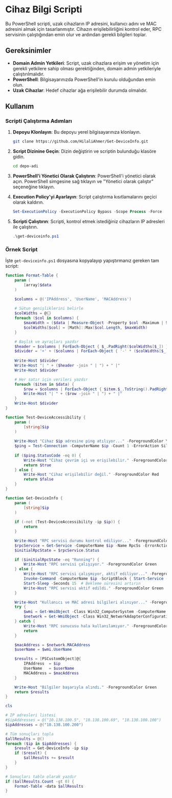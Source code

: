 # Cihaz Bilgi Scripti

Bu PowerShell scripti, uzak cihazların IP adresini, kullanıcı adını ve MAC adresini almak için tasarlanmıştır. Cihazın erişilebilirliğini kontrol eder, RPC servisinin çalıştığından emin olur ve ardından gerekli bilgileri toplar.

## Gereksinimler

- **Domain Admin Yetkileri**: Script, uzak cihazlara erişim ve yönetim için gerekli yetkilere sahip olması gerektiğinden, domain admin yetkileriyle çalıştırılmalıdır.
- **PowerShell**: Bilgisayarınızda PowerShell'in kurulu olduğundan emin olun.
- **Uzak Cihazlar**: Hedef cihazlar ağa erişilebilir durumda olmalıdır.

## Kullanım

### Scripti Çalıştırma Adımları

1. **Depoyu Klonlayın**: Bu depoyu yerel bilgisayarınıza klonlayın.
    ```sh
    git clone https://github.com/HilaliAhmer/Get-DeviceInfo.git
    ```

2. **Script Dizinine Geçin**: Dizin değiştirin ve scriptin bulunduğu klasöre gidin.
    ```sh
    cd depo-adi
    ```

3. **PowerShell'i Yönetici Olarak Çalıştırın**: PowerShell'i yönetici olarak açın. PowerShell simgesine sağ tıklayın ve "Yönetici olarak çalıştır" seçeneğine tıklayın.

4. **Execution Policy'yi Ayarlayın**: Script çalıştırma kısıtlamalarını geçici olarak kaldırın.
    ```powershell
    Set-ExecutionPolicy -ExecutionPolicy Bypass -Scope Process -Force
    ```

5. **Scripti Çalıştırın**: Scripti, kontrol etmek istediğiniz cihazların IP adresleri ile çalıştırın.
    ```powershell
    .\get-deviceinfo.ps1
    ```

### Örnek Script

İşte `get-deviceinfo.ps1` dosyasına kopyalayıp yapıştırmanız gereken tam script:

```powershell
function Format-Table {
    param (
        [array]$data
    )

    $columns = @('IPAddress', 'UserName', 'MACAddress')
    
    # Sütun genişliklerini belirle
    $colWidths = @{}
    foreach ($col in $columns) {
        $maxWidth = ($data | Measure-Object -Property $col -Maximum | Select-Object -ExpandProperty Maximum).Length
        $colWidths[$col] = [Math]::Max($col.Length, $maxWidth)
    }

    # Başlık ve ayraçları yazdır
    $header = $columns | ForEach-Object { $_.PadRight($colWidths[$_]) }
    $divider = '+' + ($columns | ForEach-Object { '-' * ($colWidths[$_] + 2) }) -join '+' + '+'
    
    Write-Host $divider
    Write-Host "| " + ($header -join " | ") + " |"
    Write-Host $divider

    # Her satır için verileri yazdır
    foreach ($item in $data) {
        $row = $columns | ForEach-Object { $item.$_.ToString().PadRight($colWidths[$_]) }
        Write-Host "| " + ($row -join " | ") + " |"
    }
    Write-Host $divider
}

function Test-DeviceAccessibility {
    param (
        [string]$ip
    )
    
    Write-Host "Cihaz $ip adresine ping atılıyor..." -ForegroundColor Yellow
    $ping = Test-Connection -ComputerName $ip -Count 1 -ErrorAction SilentlyContinue
    
    if ($ping.StatusCode -eq 0) {
        Write-Host "Cihaz çevrim içi ve erişilebilir." -ForegroundColor Green
        return $true
    } else {
        Write-Host "Cihaz erişilebilir değil." -ForegroundColor Red
        return $false
    }
}

function Get-DeviceInfo {
    param (
        [string]$ip
    )
    
    if (-not (Test-DeviceAccessibility -ip $ip)) {
        return
    }

    Write-Host "RPC servisi durumu kontrol ediliyor..." -ForegroundColor Yellow
    $rpcService = Get-Service -ComputerName $ip -Name RpcSs -ErrorAction SilentlyContinue
    $initialRpcState = $rpcService.Status

    if ($initialRpcState -eq "Running") {
        Write-Host "RPC servisi çalışıyor." -ForegroundColor Green
    } else {
        Write-Host "RPC servisi çalışmıyor, aktif ediliyor..." -ForegroundColor Red
        Invoke-Command -ComputerName $ip -ScriptBlock { Start-Service -Name RpcSs } -ErrorAction SilentlyContinue
        Start-Sleep -Seconds 15  # Bekleme süresini artırın
        Write-Host "RPC servisi aktif edildi." -ForegroundColor Green
    }

    Write-Host "Kullanıcı ve MAC adresi bilgileri alınıyor..." -ForegroundColor Yellow
    try {
        $wmi = Get-WmiObject -Class Win32_ComputerSystem -ComputerName $ip -ErrorAction Stop
        $network = Get-WmiObject -Class Win32_NetworkAdapterConfiguration -ComputerName $ip -Filter "IPEnabled = True" -ErrorAction Stop
    } catch {
        Write-Host "RPC sunucusu hala kullanılamıyor." -ForegroundColor Red
        return
    }

    $macAddress = $network.MACAddress
    $userName = $wmi.UserName

    $results = [PSCustomObject]@{
        IPAddress  = $ip
        UserName   = $userName
        MACAddress = $macAddress
    }

    Write-Host "Bilgiler başarıyla alındı." -ForegroundColor Green
    return $results
}

cls

# IP adresleri listesi
#$ipAddresses = @("10.138.100.5", "10.138.100.69", "10.138.100.100")
$ipAddresses = @("10.138.100.200")

# Tüm sonuçları topla
$allResults = @()
foreach ($ip in $ipAddresses) {
    $result = Get-DeviceInfo -ip $ip
    if ($result) {
        $allResults += $result
    }
}

# Sonuçları tablo olarak yazdır
if ($allResults.Count -gt 0) {
    Format-Table -data $allResults
}
